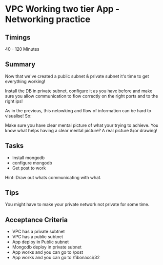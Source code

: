 # VPC Working two tier App - Networking practice

## Timings

40 - 120 Minutes

## Summary

Now that we've created a public subnet & private subnet it's time to get everything working!

Install the DB in private subnet, configure it as you have before and make sure you allow communication to flow correctly on the right ports and to the right ips!

As in the previous, this netowking and flow of information can be hard to visualise! So:

Make sure you have clear mental picture of what your trying to achieve. You know what helps having a clear mental picture? A real picture &/or drawing!

## Tasks

* Install mongodb
* configure mongodb
* Get post to work

Hint: Draw out whats communicating with what.

## Tips

You might have to make your private network not private for some time.

## Acceptance Criteria

* VPC has a private subtnet
* VPC has a public subtnet
* App deploy in Public subnet
* Mongodb deploy in private subnet
* App works and you can go to /post
* App works and you can go to /fibonacci/32


